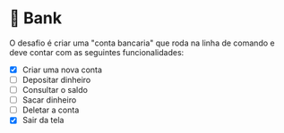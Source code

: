 # 🏦 Bank

O desafio é criar uma "conta bancaria" que roda na linha de comando e deve contar com as seguintes funcionalidades:

- [x] Criar uma nova conta
- [ ] Depositar dinheiro
- [ ] Consultar o saldo
- [ ] Sacar dinheiro
- [ ] Deletar a conta
- [x] Sair da tela
